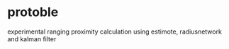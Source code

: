 protoble
========

experimental ranging proximity calculation using estimote, radiusnetwork and kalman filter
